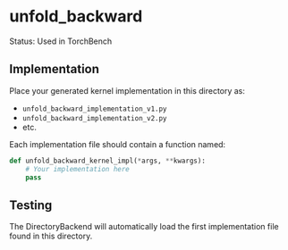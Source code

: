 # unfold_backward

Status: Used in TorchBench

## Implementation

Place your generated kernel implementation in this directory as:
- `unfold_backward_implementation_v1.py`
- `unfold_backward_implementation_v2.py`
- etc.

Each implementation file should contain a function named:
```python
def unfold_backward_kernel_impl(*args, **kwargs):
    # Your implementation here
    pass
```

## Testing

The DirectoryBackend will automatically load the first implementation file found in this directory.
